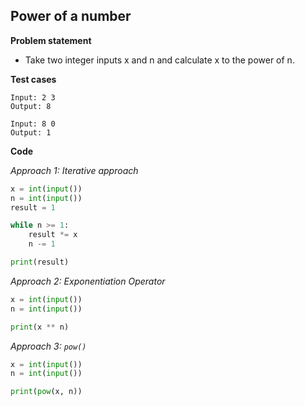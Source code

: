 ## Power of a number

**Problem statement**

- Take two integer inputs x and n and calculate x to the power of n.

**Test cases**

```
Input: 2 3
Output: 8

Input: 8 0
Output: 1
```

**Code**

*Approach 1: Iterative approach*

```py
x = int(input())
n = int(input())
result = 1

while n >= 1:
    result *= x
    n -= 1

print(result)
```

*Approach 2: Exponentiation Operator*

```py
x = int(input())
n = int(input())

print(x ** n)
```

*Approach 3: `pow()`*

```py
x = int(input())
n = int(input())

print(pow(x, n))
```
